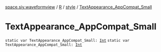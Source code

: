 [space.siy.waveformview](../../index.md) / [R](../index.md) / [style](index.md) / [TextAppearance_AppCompat_Small](./-text-appearance_-app-compat_-small.md)

# TextAppearance_AppCompat_Small

`static var TextAppearance_AppCompat_Small: `[`Int`](https://kotlinlang.org/api/latest/jvm/stdlib/kotlin/-int/index.html)
`static var TextAppearance_AppCompat_Small: `[`Int`](https://kotlinlang.org/api/latest/jvm/stdlib/kotlin/-int/index.html)